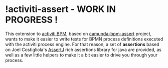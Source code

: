 # !activiti-assert - WORK IN PROGRESS !

This extension to [activiti BPM](http://activiti.org), based on [camunda-bpm-assert](https://github.com/camunda/camunda-bpm-assert) project, wants to make it easier to write tests for BPMN process definitions executed with the activiti process engine. 
For that reason, a set of **assertions** based on Joel Costigliola's [AssertJ](http://joel-costigliola.github.io/assertj/) rich assertions library for java are provided, 
as well as a few little helpers to make it a bit easier to drive you through your process.


